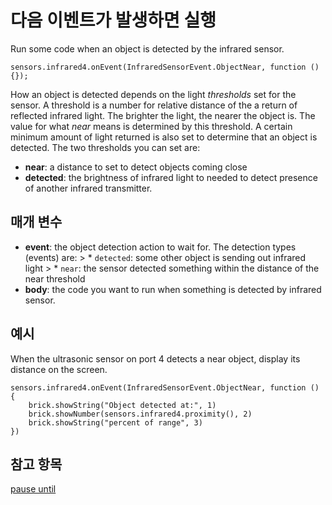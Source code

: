 # 다음 이벤트가 발생하면 실행

Run some code when an object is detected by the infrared sensor.

```sig
sensors.infrared4.onEvent(InfraredSensorEvent.ObjectNear, function () {});
```

How an object is detected depends on the light *thresholds* set for the sensor. A threshold is a number for relative distance of the a return of reflected infrared light. The brighter the light, the nearer the object is. The value for what *near* means is determined by this threshold. A certain minimum amount of light returned is also set to determine that an object is detected. The two thresholds you can set are:

* **near**: a distance to set to detect objects coming close
* **detected**: the brightness of infrared light to needed to detect presence of another infrared transmitter.

## 매개 변수

* **event**: the object detection action to wait for. The detection types (events) are: > * `detected`: some other object is sending out infrared light > * `near`: the sensor detected something within the distance of the near threshold
* **body**: the code you want to run when something is detected by infrared sensor.

## 예시

When the ultrasonic sensor on port 4 detects a near object, display its distance on the screen.

```blocks
sensors.infrared4.onEvent(InfraredSensorEvent.ObjectNear, function () {
    brick.showString("Object detected at:", 1)
    brick.showNumber(sensors.infrared4.proximity(), 2)
    brick.showString("percent of range", 3)
})
```

## 참고 항목

[pause until](/reference/sensors/infrared/pause-until)